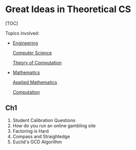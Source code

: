 # Great Ideas in Theoretical CS

[TOC]

Topics involved:

- [Engineering](https://ocw.mit.edu/search?t=Engineering)

  [Computer Science](https://ocw.mit.edu/search?t=Computer+Science)

  [Theory of Computation](https://ocw.mit.edu/search?t=Theory+of+Computation)

- [Mathematics](https://ocw.mit.edu/search?t=Mathematics)

  [Applied Mathematics](https://ocw.mit.edu/search?t=Applied+Mathematics)

  [Computation](https://ocw.mit.edu/search?t=Computation)



## Ch1

1. Student Calibration Questions
2. How do you run an online gambling site
3. Factoring is Hard
4. Compass and Straightedge
5. Euclid's GCD Algorithm



